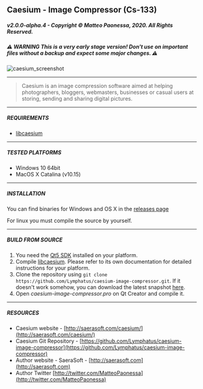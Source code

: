 ## Caesium - Image Compressor (Cs-133)
##### v2.0.0-alpha.4 - Copyright &copy; Matteo Paonessa, 2020. All Rights Reserved.
##### ⚠️ WARNING This is a very early stage version! Don't use on important files without a backup and expect some major changes. ⚠️ 

![caesium_screenshot](https://user-images.githubusercontent.com/12133996/81818327-2e893680-952e-11ea-927f-8d11b285e72e.png)

----------

> Caesium is an image compression software aimed at helping photographers, bloggers, webmasters, businesses or casual users at storing, sending and sharing digital pictures.

----------

##### REQUIREMENTS
* [libcaesium](https://github.com/Lymphatus/libcaesium)
----------

##### TESTED PLATFORMS
* Windows 10 64bit
* MacOS X Catalina (v10.15)

----------

##### INSTALLATION
You can find binaries for Windows and OS X in the [releases page](https://github.com/Lymphatus/caesium-image-compressor/releases)

For linux you must compile the source by yourself.

----------

##### BUILD FROM SOURCE
1. You need the [Qt5 SDK](https://www.qt.io/download/) installed on your platform.
2. Compile [libcaesium](https://github.com/Lymphatus/libcaesium). Please refer to its own documentation for detailed instructions for your platform.
3. Clone the repository using ``` git clone https://github.com/Lymphatus/caesium-image-compressor.git ```. If it doesn't work somehow, you can download the latest snapshot [here](https://github.com/Lymphatus/caesium-image-compressor/archive/master.zip).
4. Open *caesium-image-compressor.pro* on Qt Creator and compile it.

----------

##### RESOURCES
* Caesium website - [http://saerasoft.com/caesium/](http://saerasoft.com/caesium/)
* Caesium Git Repository - [https://github.com/Lymphatus/caesium-image-compressor](https://github.com/Lymphatus/caesium-image-compressor)
* Author website - SaeraSoft - [http://saerasoft.com](http://saerasoft.com)
* Author Twitter [http://twitter.com/MatteoPaonessa](http://twitter.com/MatteoPaonessa)
